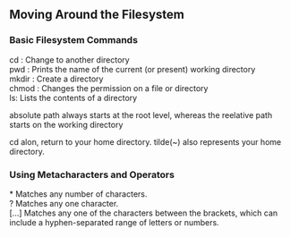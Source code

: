 ## Moving Around the Filesystem
### Basic Filesystem Commands

cd : Change to another directory\
pwd : Prints the name of the current (or present) working directory\
mkdir : Create a directory\
chmod : Changes the permission on a file or directory\
ls: Lists the contents of a directory

absolute path always starts at the root level, whereas the reelative path starts on the working directory

cd alon, return to your home directory. tilde(~) also represents your home directory.

### Using Metacharacters and Operators
\* Matches any number of characters.\
? Matches any one character.\
[...] Matches any one of the characters between the brackets, which can include a hyphen-separated range of letters or numbers.

